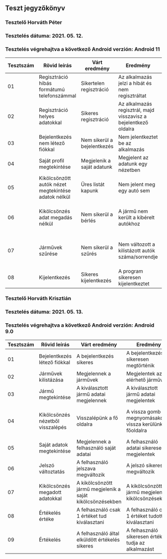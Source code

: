 ## Teszt jegyzőkönyv


### Tesztelő Horváth Péter

### Tesztelés dátuma: 2021. 05. 12.

### Tesztelés végrehajtva a következő Android verzión: Android 11

Tesztszám | Rövid leírás | Várt eredmény | Eredmény | Megjegyzés
----------|--------------|---------------|----------|-----------
01 | Regisztráció hibás formátumú telefonszámmal | Sikertelen regisztráció | Az alkalmazás jelzi a hibát és nem regisztráltat | Nincs megjegyzés
02 | Regisztráció helyes adatokkal | Sikeres regisztráció | Az alkalmazás regisztrál, majd visszavisz a bejelentkező oldalra | Funkció megfelelően működik
03 | Bejelentkezés nem létező fiókkal | Nem sikerül a bejelentkezés | Nem jelentkeztet be az alkalmazás | Funkció megfelelően működik
04 | Saját profil megtekintése | Megjelenik a saját adatunk | Megjelent az adatunk egy nézetben | Nincs megjegyzés
05 | Kikölcsönzött autók nézet megtekintése adatok nélkül | Üres listát kapunk | Nem jelent meg egy autó sem | Nincs megjegyzés
06 | Kikölcsönzés adat megadás nélkül | Nem sikerül a bérlés | A jármű nem került a kibérelt autókhoz | A felhasználó nem kap semmilyen visszajelzést
07 | Járművek szűrése | Nem sikerül a szűrés | Nem változott a kilistázott autók száma/sorrendje | A funkció ezekhez a gombokhoz végül nem készült el
08 | Kijelentkezés | Sikeres kijelentkezés | A program sikeresen kijelentkeztet | Nincs megjegyzés


### Tesztelő Horváth Krisztián

### Tesztelés dátuma: 2021. 05. 13.

### Tesztelés végrehajtva a következő Android verzión: Android 9.0

Tesztszám | Rövid leírás | Várt eredmény | Eredmény | Megjegyzés
----------|--------------|---------------|----------|-----------
01 | Bejelentkezés létező fiókkal | A bejelentkezés sikeres | A bejelentkezés sikeresen megtörténik | Funkció megfelelően működik
02 | Járművek kilistázása | Megjelennek a járművek | Megjelentek az elérhető járművek | Nincs megjegyzés
03 | Jármű megtekintése | A kiválasztott jármű adatai megjelennek | A kiválasztott jármű adatai megjelentek | Nincs megjegyzés
04 | Kikölcsönzés nézetből visszalépés | Visszalépünk a fő oldalra | A vissza gomb megnyomásakor vissza kerülünk a főoldalra | A vissza gomb megnyomásakor a járművek kilistázásának kéne megjelenni
05 | Saját adatok megtekintése | Megjelennek a felhasználó saját adatai | A felhasználó adatai sikeresen megjelentek | Nincs megjegyzés
06 | Jelszó változtatás | A felhasználó jelszava megváltozik | A jelszó sikeresen megváltozik | Nincs megjegyzés
07 | Kikölcsönzés megadott adatokkal | A kikölcsönzött jármű megjelenik a saját kikölcsönzésekben | A kikölcsönzött jármű megjelent a kikölcsönzésekben | Nincs megjegyzés
08 | Értékelés értéke | A felhasználó csak 1 értéket tud kiválasztani | A felhasználó csak 1 értéket tudott kiválasztani | Nincs megjegyzés
09 | Értékelés | A felhasználó által elküldött értékelés sikeres | A felhasználó sikeresen értékelni tudja az alkalmazást | Nincs megjegyzés 

